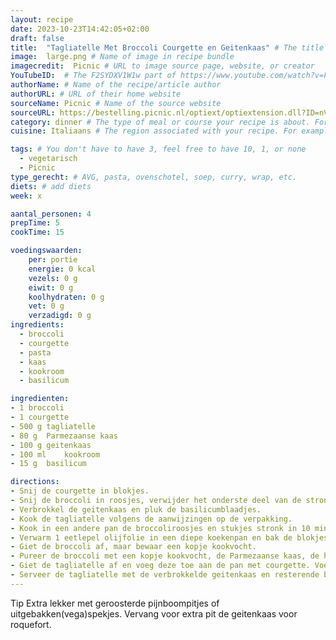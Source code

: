 ```yaml
---
layout: recipe
date: 2023-10-23T14:42:05+02:00
draft: false
title:  "Tagliatelle Met Broccoli Courgette en Geitenkaas" # The title of your awesome recipe
image:  large.png # Name of image in recipe bundle
imagecredit:  Picnic # URL to image source page, website, or creator
YouTubeID:  # The F2SYDXV1W1w part of https://www.youtube.com/watch?v=F2SYDXV1W1w
authorName: # Name of the recipe/article author
authorURL: # URL of their home website
sourceName: Picnic # Name of the source website
sourceURL: https://bestelling.picnic.nl/optiext/optiextension.dll?ID=nVUnVk1bF7vj5i7Va1H0dOqFW4jLGAB5Qz1oUKm0qc1232h9KmKU5x4CZ6GguXov026vmoWCksXd9wUZ4HhXxyfe3kabfTAM82909anZ
category: dinner # The type of meal or course your recipe is about. For example: "dinner", "entree", or "dessert".
cuisine: Italiaans # The region associated with your recipe. For example, Italiaans, Mediterraans", or Eigen.

tags: # You don't have to have 3, feel free to have 10, 1, or none
  - vegetarisch
  - Picnic
type_gerecht: # AVG, pasta, ovenschotel, soep, curry, wrap, etc.
diets: # add diets
week: x

aantal_personen: 4
prepTime: 5
cookTime: 15

voedingswaarden:
    per: portie
    energie: 0 kcal
    vezels: 0 g
    eiwit: 0 g
    koolhydraten: 0 g
    vet: 0 g
    verzadigd: 0 g
ingredients:
  - broccoli
  - courgette
  - pasta
  - kaas
  - kookroom
  - basilicum

ingredienten:
- 1	broccoli
- 1	courgette
- 500 g	tagliatelle
- 80 g	Parmezaanse kaas
- 100 g	geitenkaas
- 100 ml	kookroom
- 15 g	basilicum

directions:
- Snij de courgette in blokjes. 
- Snij de broccoli in roosjes, verwijder het onderste deel van de stronk en snij de stronk in stukjes. 
- Verbrokkel de geitenkaas en pluk de basilicumblaadjes.
- Kook de tagliatelle volgens de aanwijzingen op de verpakking. 
- Kook in een andere pan de broccoliroosjes en stukjes stronk in 10 minuten zacht.
- Verwarm 1 eetlepel olijfolie in een diepe koekenpan en bak de blokjes courgette in 5 minuten goudbruin.
- Giet de broccoli af, maar bewaar een kopje kookvocht.
- Pureer de broccoli met een kopje kookvocht, de Parmezaanse kaas, de helft van de basilicumblaadjes, de kookroom en de rest van de olijfolie tot een pesto-achtige saus.
- Giet de tagliatelle af en voeg deze toe aan de pan met courgette. Voeg ook de broccolisaus toe. Roer het geheel goed door en verwarm nog 2 minuten. Breng ten slotte op smaak met zout en peper.
- Serveer de tagliatelle met de verbrokkelde geitenkaas en resterende blaadjes basilicum.
--- 
```

Tip
Extra lekker met geroosterde pijnboompitjes of uitgebakken(vega)spekjes. Vervang voor extra pit de geitenkaas voor roquefort. 
